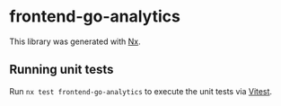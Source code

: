 # frontend-go-analytics

This library was generated with [Nx](https://nx.dev).

## Running unit tests

Run `nx test frontend-go-analytics` to execute the unit tests via [Vitest](https://vitest.dev/).
